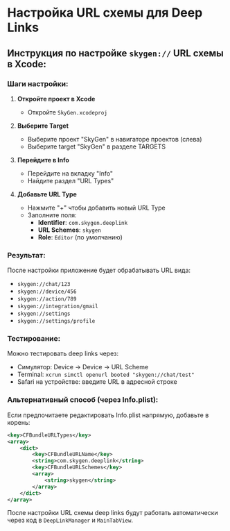 # Настройка URL схемы для Deep Links

## Инструкция по настройке `skygen://` URL схемы в Xcode:

### Шаги настройки:

1. **Откройте проект в Xcode**
   - Откройте `SkyGen.xcodeproj`

2. **Выберите Target**
   - Выберите проект "SkyGen" в навигаторе проектов (слева)
   - Выберите target "SkyGen" в разделе TARGETS

3. **Перейдите в Info**
   - Перейдите на вкладку "Info"
   - Найдите раздел "URL Types"

4. **Добавьте URL Type**
   - Нажмите "+" чтобы добавить новый URL Type
   - Заполните поля:
     - **Identifier**: `com.skygen.deeplink`
     - **URL Schemes**: `skygen`
     - **Role**: `Editor` (по умолчанию)

### Результат:
После настройки приложение будет обрабатывать URL вида:
- `skygen://chat/123`
- `skygen://device/456` 
- `skygen://action/789`
- `skygen://integration/gmail`
- `skygen://settings`
- `skygen://settings/profile`

### Тестирование:
Можно тестировать deep links через:
- Симулятор: Device → Device → URL Scheme
- Terminal: `xcrun simctl openurl booted "skygen://chat/test"`
- Safari на устройстве: введите URL в адресной строке

### Альтернативный способ (через Info.plist):
Если предпочитаете редактировать Info.plist напрямую, добавьте в корень:

```xml
<key>CFBundleURLTypes</key>
<array>
    <dict>
        <key>CFBundleURLName</key>
        <string>com.skygen.deeplink</string>
        <key>CFBundleURLSchemes</key>
        <array>
            <string>skygen</string>
        </array>
    </dict>
</array>
```

После настройки URL схемы deep links будут работать автоматически через код в `DeepLinkManager` и `MainTabView`.
